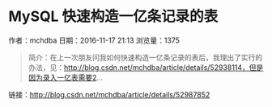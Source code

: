 # MySQL 快速构造一亿条记录的表
作者：mchdba
日期：2016-11-17 21:13
浏览量：1375
> 简介：在上一次朋友问我如何快速构造一亿条记录的表后，我理出了实行的办法，见：http://blog.csdn.net/mchdba/article/details/52938114，但是因为录入一亿表需要2...

 链接：http://blog.csdn.net/mchdba/article/details/52987852
